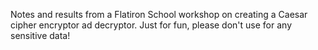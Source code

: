 Notes and results from a Flatiron School workshop on creating a Caesar cipher encryptor ad decryptor.
Just for fun, please don't use for any sensitive data!
